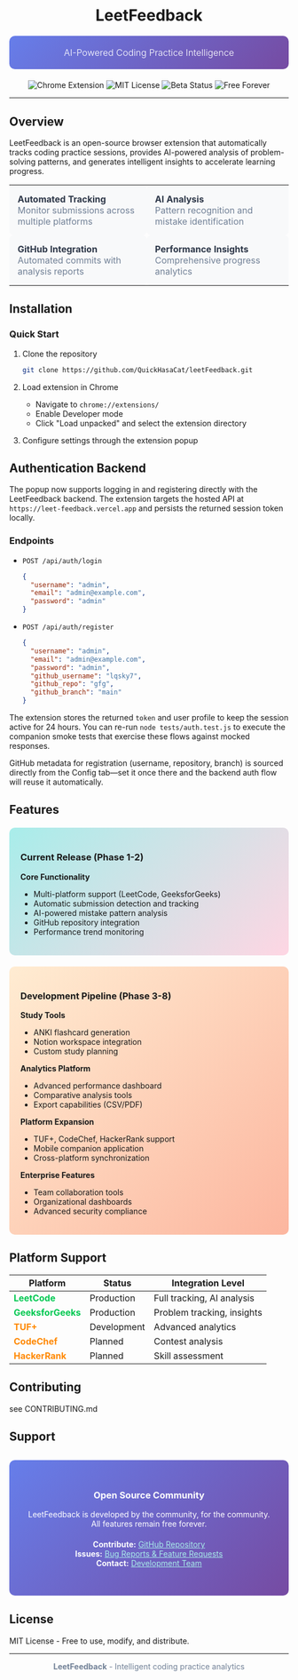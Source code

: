 <div align="center">

# LeetFeedback

<div style="background: linear-gradient(135deg, #667eea 0%, #764ba2 100%); color: white; padding: 20px; border-radius: 10px; margin: 20px 0;">
  <h3 style="margin: 0; font-weight: 300;">AI-Powered Coding Practice Intelligence</h3>
</div>

<p>
  <img src="https://img.shields.io/badge/Chrome-Extension-4285F4?style=flat-square&logo=googlechrome&logoColor=white" alt="Chrome Extension">
  <img src="https://img.shields.io/badge/License-MIT-45B7D1?style=flat-square" alt="MIT License">
  <img src="https://img.shields.io/badge/Status-Beta-FF6B6B?style=flat-square" alt="Beta Status">
  <img src="https://img.shields.io/badge/Free-Forever-4ECDC4?style=flat-square" alt="Free Forever">
</p>

</div>

---

## Overview

LeetFeedback is an open-source browser extension that automatically tracks coding practice sessions, provides AI-powered analysis of problem-solving patterns, and generates intelligent insights to accelerate learning progress.

<table>
  <tr>
    <td style="background-color: #f8f9fa; padding: 15px; border-radius: 8px;">
      <strong style="color: #2d3748;">Automated Tracking</strong><br>
      <span style="color: #718096;">Monitor submissions across multiple platforms</span>
    </td>
    <td style="background-color: #f8f9fa; padding: 15px; border-radius: 8px;">
      <strong style="color: #2d3748;">AI Analysis</strong><br>
      <span style="color: #718096;">Pattern recognition and mistake identification</span>
    </td>
  </tr>
  <tr>
    <td style="background-color: #f8f9fa; padding: 15px; border-radius: 8px;">
      <strong style="color: #2d3748;">GitHub Integration</strong><br>
      <span style="color: #718096;">Automated commits with analysis reports</span>
    </td>
    <td style="background-color: #f8f9fa; padding: 15px; border-radius: 8px;">
      <strong style="color: #2d3748;">Performance Insights</strong><br>
      <span style="color: #718096;">Comprehensive progress analytics</span>
    </td>
  </tr>
</table>

## Installation

### Quick Start

1. Clone the repository
   ```bash
   git clone https://github.com/QuickHasaCat/leetFeedback.git
   ```

2. Load extension in Chrome
   - Navigate to `chrome://extensions/`
   - Enable Developer mode
   - Click "Load unpacked" and select the extension directory

3. Configure settings through the extension popup

## Authentication Backend

The popup now supports logging in and registering directly with the LeetFeedback backend. The extension targets the hosted API at `https://leet-feedback.vercel.app` and persists the returned session token locally.

### Endpoints

- `POST /api/auth/login`
  ```json
  {
    "username": "admin",
    "email": "admin@example.com",
    "password": "admin"
  }
  ```
- `POST /api/auth/register`
  ```json
  {
    "username": "admin",
    "email": "admin@example.com",
    "password": "admin",
    "github_username": "lqsky7",
    "github_repo": "gfg",
    "github_branch": "main"
  }
  ```

The extension stores the returned `token` and user profile to keep the session active for 24 hours. You can re-run `node tests/auth.test.js` to execute the companion smoke tests that exercise these flows against mocked responses.

GitHub metadata for registration (username, repository, branch) is sourced directly from the Config tab—set it once there and the backend auth flow will reuse it automatically.

## Features

<div style="background: linear-gradient(135deg, #a8edea 0%, #fed6e3 100%); padding: 20px; border-radius: 10px; margin: 20px 0;">

### Current Release (Phase 1-2)

**Core Functionality**
- Multi-platform support (LeetCode, GeeksforGeeks)
- Automatic submission detection and tracking
- AI-powered mistake pattern analysis
- GitHub repository integration
- Performance trend monitoring

</div>

<div style="background: linear-gradient(135deg, #ffecd2 0%, #fcb69f 100%); padding: 20px; border-radius: 10px; margin: 20px 0;">

### Development Pipeline (Phase 3-8)

**Study Tools**
- ANKI flashcard generation
- Notion workspace integration
- Custom study planning

**Analytics Platform**
- Advanced performance dashboard
- Comparative analysis tools
- Export capabilities (CSV/PDF)

**Platform Expansion**
- TUF+, CodeChef, HackerRank support
- Mobile companion application
- Cross-platform synchronization

**Enterprise Features**
- Team collaboration tools
- Organizational dashboards
- Advanced security compliance

</div>

## Platform Support

| Platform | Status | Integration Level |
|----------|---------|------------------|
| <span style="color: #00C851;">**LeetCode**</span> | Production | Full tracking, AI analysis |
| <span style="color: #00C851;">**GeeksforGeeks**</span> | Production | Problem tracking, insights |
| <span style="color: #FF8800;">**TUF+**</span> | Development | Advanced analytics |
| <span style="color: #FF8800;">**CodeChef**</span> | Planned | Contest analysis |
| <span style="color: #FF8800;">**HackerRank**</span> | Planned | Skill assessment |

## Contributing

see CONTRIBUTING.md

## Support

<div align="center" style="background: linear-gradient(135deg, #667eea 0%, #764ba2 100%); color: white; padding: 30px; border-radius: 10px; margin: 30px 0;">

### Open Source Community

LeetFeedback is developed by the community, for the community. All features remain free forever.

<p style="margin: 20px 0;">
  <strong>Contribute:</strong> <a href="https://github.com/QuickHasaCat/leetFeedback" style="color: #a8edea;">GitHub Repository</a><br>
  <strong>Issues:</strong> <a href="https://github.com/QuickHasaCat/leetFeedback/issues" style="color: #a8edea;">Bug Reports & Feature Requests</a><br>
  <strong>Contact:</strong> <a href="mailto:catince@outlook.com" style="color: #a8edea;">Development Team</a>
</p>

</div>

## License

MIT License - Free to use, modify, and distribute.

---

<div align="center" style="color: #718096; font-size: 14px;">
  <strong>LeetFeedback</strong> - Intelligent coding practice analytics
</div>
